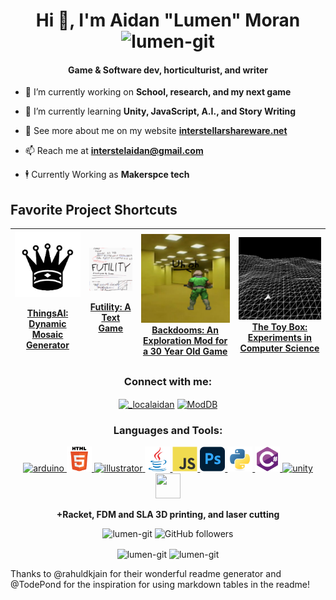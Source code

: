 <h1 align="center">Hi 👋, I'm Aidan "Lumen" Moran <img src="https://img.shields.io/badge/they-them-ff69b4" alt="lumen-git" /></h1>
<h4 align="center">Game & Software dev, horticulturist, and writer</h4>

- 🔭 I’m currently working on **School, research, and my next game**

- 🌱 I’m currently learning **Unity, JavaScript, A.I., and Story Writing**

- 📄 See more about me on my website <a href="https://www.interstellarshareware.net">**interstellarshareware.net**</a>

- 📫 Reach me at **interstelaidan@gmail.com**

- 🕴️ Currently Working as **Makerspce tech**

## Favorite Project Shortcuts
| <a href="https://github.com/Lumen-git/ThingsAI"><img src="thingsai.png"><br><p>ThingsAI: Dynamic Mosaic Generator</p></a> | <a href="https://interstellarshareware.net/games/futility/"><img src="futility.png"><br><p style="font-size:px;">Futility: A Text Game</p></a> | <a href="https://www.moddb.com/mods/backdooms"><img src="backdooms.png"><br>Backdooms: An Exploration Mod for a 30 Year Old Game</a> | <a href="https://github.com/Lumen-git/TheToyBox"><img src="toybox.PNG"><br>The Toy Box: Experiments in Computer Science</a> |
|:---:|:---:|:---:|:---:|

<h3 align="center">Connect with me:</h3>
<p align="center">
<a href="https://instagram.com/_localaidan" target="blank"><img align="center" src="https://raw.githubusercontent.com/rahuldkjain/github-profile-readme-generator/master/src/images/icons/Social/instagram.svg" alt="_localaidan" height="30" width="40" /></a>
 <a href="https://www.moddb.com/members/itslumen" title="View Lumen on Mod DB" target="_blank"><img img align="center" src="https://media.moddb.com/images/global/moddb.png" alt="ModDB"/></a>
</p>

<h3 align="center">Languages and Tools:</h3>
<p align="center"> <a href="https://www.arduino.cc/" target="_blank" rel="noreferrer"> <img src="https://cdn.worldvectorlogo.com/logos/arduino-1.svg" alt="arduino" width="40" height="40"/> </a> <a href="https://www.w3.org/html/" target="_blank" rel="noreferrer"> <img src="https://raw.githubusercontent.com/devicons/devicon/master/icons/html5/html5-original-wordmark.svg" alt="html5" width="40" height="40"/> </a> <a href="https://www.adobe.com/in/products/illustrator.html" target="_blank" rel="noreferrer"> <img src="https://www.vectorlogo.zone/logos/adobe_illustrator/adobe_illustrator-icon.svg" alt="illustrator" width="40" height="40"/> </a> <a href="https://www.java.com" target="_blank" rel="noreferrer"> <img src="https://raw.githubusercontent.com/devicons/devicon/master/icons/java/java-original.svg" alt="java" width="40" height="40"/> </a> <a href="https://developer.mozilla.org/en-US/docs/Web/JavaScript" target="_blank" rel="noreferrer"> <img src="https://raw.githubusercontent.com/devicons/devicon/master/icons/javascript/javascript-original.svg" alt="javascript" width="40" height="40"/> </a> <a href="https://www.photoshop.com/en" target="_blank" rel="noreferrer"> <img src="https://raw.githubusercontent.com/devicons/devicon/master/icons/photoshop/photoshop-original.svg" alt="photoshop" width="40" height="40"/> </a> <a href="https://www.python.org" target="_blank" rel="noreferrer"> <img src="https://raw.githubusercontent.com/devicons/devicon/master/icons/python/python-original.svg" alt="python" width="40" height="40"/> </a> <a href="https://www.w3schools.com/cs/" target="_blank" rel="noreferrer"> <img src="https://raw.githubusercontent.com/devicons/devicon/master/icons/csharp/csharp-original.svg" alt="csharp" width="40" height="40"/> </a> <a href="https://unity.com/" target="_blank" rel="noreferrer"> <img src="https://www.vectorlogo.zone/logos/unity3d/unity3d-icon.svg" alt="unity" width="40" height="40"/> </a> <img src="https://cdn.jsdelivr.net/gh/devicons/devicon@latest/icons/p5js/p5js-original.svg" width="40" height="40" /></p>
<p align="center"><b>+Racket, FDM and SLA 3D printing, and laser cutting</b></p>

<p align="center"> <img src="https://komarev.com/ghpvc/?username=lumen-git&label=Profile%20views&color=0e75b6&style=flat" alt="lumen-git" /> <img alt="GitHub followers" src="https://img.shields.io/github/followers/lumen-git"></p>

<p align="center"><img align="center" src="https://github-readme-stats.vercel.app/api/top-langs?username=lumen-git&show_icons=true&locale=en&layout=compact" alt="lumen-git" />&nbsp;<img align="center" src="https://github-readme-stats.vercel.app/api?username=lumen-git&show_icons=true&locale=en" alt="lumen-git" /></p>

Thanks to @rahuldkjain for their wonderful readme generator and @TodePond for the inspiration for using markdown tables in the readme!
